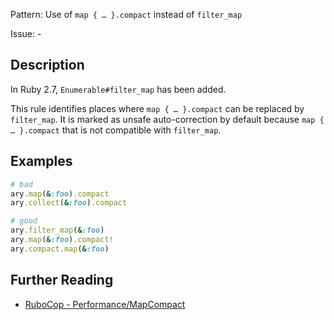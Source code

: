 Pattern: Use of `map { …​ }.compact` instead of `filter_map`

Issue: -

## Description

In Ruby 2.7, `Enumerable#filter_map` has been added.

This rule identifies places where `map { …​ }.compact` can be replaced by `filter_map`. It is marked as unsafe auto-correction by default because `map { …​ }.compact` that is not compatible with `filter_map`.


## Examples

```ruby
# bad
ary.map(&:foo).compact
ary.collect(&:foo).compact

# good
ary.filter_map(&:foo)
ary.map(&:foo).compact!
ary.compact.map(&:foo)
```

## Further Reading

* [RuboCop - Performance/MapCompact](https://docs.rubocop.org/rubocop-performance/cops_performance.html#performancemapcompact)
